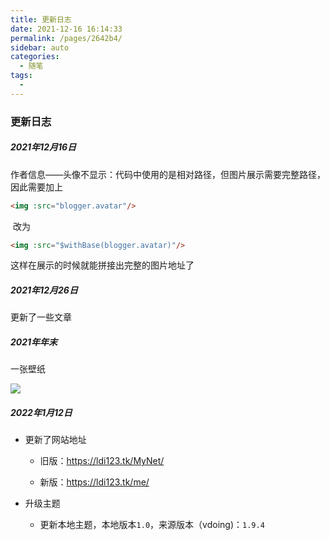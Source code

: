 ```yaml
---
title: 更新日志
date: 2021-12-16 16:14:33
permalink: /pages/2642b4/
sidebar: auto
categories:
  - 随笔
tags:
  - 
---
```

### 更新日志

##### 2021年12月16日

​	作者信息——头像不显示：代码中使用的是相对路径，但图片展示需要完整路径，因此需要加上

```html
<img :src="blogger.avatar"/>
```

​	改为

```html
<img :src="$withBase(blogger.avatar)"/>
```

这样在展示的时候就能拼接出完整的图片地址了



##### 2021年12月26日

更新了一些文章



##### 2021年年末

一张壁纸

![](http://114.55.7.136:8088/test/634f42ea41964089afb72be53d197b2e.png)



##### 2022年1月12日

- 更新了网站地址

  - 旧版：https://ldi123.tk/MyNet/

  - 新版：https://ldi123.tk/me/

- 升级主题

  - 更新本地主题，本地版本`1.0`，来源版本（vdoing)：`1.9.4`